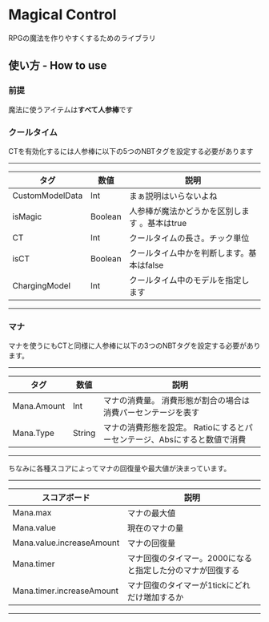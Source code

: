 # Magical Control
RPGの魔法を作りやすくするためのライブラリ
## 使い方 - How to use
### 前提  
魔法に使うアイテムは**すべて人参棒**です  

### クールタイム  

CTを有効化するには人参棒に以下の5つのNBTタグを設定する必要があります  

---
| タグ | 数値 | 説明 |
| ---- | ---- | ---- |
| CustomModelData | Int | まぁ説明はいらないよね |
| isMagic | Boolean | 人参棒が魔法かどうかを区別します 。基本はtrue |
| CT | Int | クールタイムの長さ。チック単位 |
| isCT | Boolean | クールタイム中かを判断します。基本はfalse |
| ChargingModel | Int | クールタイム中のモデルを指定します |
---

### マナ
マナを使うにもCTと同様に人参棒に以下の3つのNBTタグを設定する必要があります。

---
| タグ | 数値 | 説明 |
| ---- | ---- | ---- |
| Mana.Amount | Int | マナの消費量。 消費形態が割合の場合は消費パーセンテージを表す |
| Mana.Type | String | マナの消費形態を設定。 Ratioにするとパーセンテージ、Absにすると数値で消費 |
---

ちなみに各種スコアによってマナの回復量や最大値が決まっています。  

---
| スコアボード |  説明 |
| ---- | ---- |
| Mana.max | マナの最大値 |
| Mana.value | 現在のマナの量 |
| Mana.value.increaseAmount | マナの回復量 |
| Mana.timer | マナ回復のタイマー。2000になると指定した分のマナが回復する |
| Mana.timer.increaseAmount | マナ回復のタイマーが1tickにどれだけ増加するか |
---

